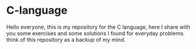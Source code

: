 # C-language
Hello everyone, this is my repository for the C language, here I share with you some exercises and some solutions I found for everyday problems. think of this repository as a backup of my mind.
